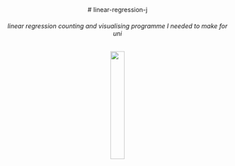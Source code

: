 
<div align="center">
    # linear-regression-j
    <h6>linear regression counting and visualising programme I needed to make for uni</h6>
    <img src="https://lh5.googleusercontent.com/u6jCpSyB0nd3T8m4IWToUGZj4gnUXVSiHK90KUstgS8JIMnMiP4XG-H6Ax3dCLcUELQ=w2400" width = 25%;>
</div>